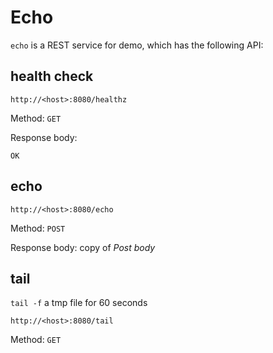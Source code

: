 # Echo

`echo` is a REST service for demo, which has the following API:

## health check

```
http://<host>:8080/healthz
```

Method: `GET`

Response body:

```
OK
```

## echo

```
http://<host>:8080/echo
```

Method: `POST`

Response body:  copy of *Post body*

## tail

`tail -f` a tmp file for 60 seconds

```
http://<host>:8080/tail
```

Method: `GET`
